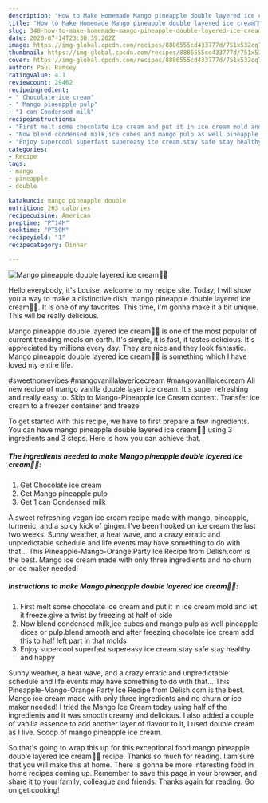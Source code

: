 ```yaml
---
description: "How to Make Homemade Mango pineapple double layered ice cream🍦🍦"
title: "How to Make Homemade Mango pineapple double layered ice cream🍦🍦"
slug: 348-how-to-make-homemade-mango-pineapple-double-layered-ice-cream
date: 2020-07-14T23:30:39.202Z
image: https://img-global.cpcdn.com/recipes/8886555cd433777d/751x532cq70/mango-pineapple-double-layered-ice-cream🍦🍦-recipe-main-photo.jpg
thumbnail: https://img-global.cpcdn.com/recipes/8886555cd433777d/751x532cq70/mango-pineapple-double-layered-ice-cream🍦🍦-recipe-main-photo.jpg
cover: https://img-global.cpcdn.com/recipes/8886555cd433777d/751x532cq70/mango-pineapple-double-layered-ice-cream🍦🍦-recipe-main-photo.jpg
author: Paul Ramsey
ratingvalue: 4.1
reviewcount: 29462
recipeingredient:
- " Chocolate ice cream"
- " Mango pineapple pulp"
- "1 can Condensed milk"
recipeinstructions:
- "First melt some chocolate ice cream and put it in ice cream mold and let it freeze.give a twist by freezing at half of side"
- "Now blend condensed milk,ice cubes and mango pulp as well pineapple dices or pulp.blend smooth and after freezing chocolate ice cream add this to half left part in that molds"
- "Enjoy supercool superfast supereasy ice cream.stay safe stay healthy and happy"
categories:
- Recipe
tags:
- mango
- pineapple
- double

katakunci: mango pineapple double 
nutrition: 263 calories
recipecuisine: American
preptime: "PT14M"
cooktime: "PT50M"
recipeyield: "1"
recipecategory: Dinner

---
```



![Mango pineapple double layered ice cream🍦🍦](https://img-global.cpcdn.com/recipes/8886555cd433777d/751x532cq70/mango-pineapple-double-layered-ice-cream🍦🍦-recipe-main-photo.jpg)

Hello everybody, it's Louise, welcome to my recipe site. Today, I will show you a way to make a distinctive dish, mango pineapple double layered ice cream🍦🍦. It is one of my favorites. This time, I'm gonna make it a bit unique. This will be really delicious.

Mango pineapple double layered ice cream🍦🍦 is one of the most popular of current trending meals on earth. It's simple, it is fast, it tastes delicious. It's appreciated by millions every day. They are nice and they look fantastic. Mango pineapple double layered ice cream🍦🍦 is something which I have loved my entire life.

#sweethomevibes #mangovanillalayericecream #mangovanillaicecream All new recipe of mango vanilla double layer ice cream. It&#39;s super refreshing and really easy to. Skip to Mango-Pineapple Ice Cream content. Transfer ice cream to a freezer container and freeze.


To get started with this recipe, we have to first prepare a few ingredients. You can have mango pineapple double layered ice cream🍦🍦 using 3 ingredients and 3 steps. Here is how you can achieve that.

<!--inarticleads1-->

##### The ingredients needed to make Mango pineapple double layered ice cream🍦🍦:

1. Get  Chocolate ice cream
1. Get  Mango pineapple pulp
1. Get 1 can Condensed milk


A sweet refreshing vegan ice cream recipe made with mango, pineapple, turmeric, and a spicy kick of ginger. I&#39;ve been hooked on ice cream the last two weeks. Sunny weather, a heat wave, and a crazy erratic and unpredictable schedule and life events may have something to do with that… This Pineapple-Mango-Orange Party Ice Recipe from Delish.com is the best. Mango ice cream made with only three ingredients and no churn or ice maker needed! 

<!--inarticleads2-->

##### Instructions to make Mango pineapple double layered ice cream🍦🍦:

1. First melt some chocolate ice cream and put it in ice cream mold and let it freeze.give a twist by freezing at half of side
1. Now blend condensed milk,ice cubes and mango pulp as well pineapple dices or pulp.blend smooth and after freezing chocolate ice cream add this to half left part in that molds
1. Enjoy supercool superfast supereasy ice cream.stay safe stay healthy and happy


Sunny weather, a heat wave, and a crazy erratic and unpredictable schedule and life events may have something to do with that… This Pineapple-Mango-Orange Party Ice Recipe from Delish.com is the best. Mango ice cream made with only three ingredients and no churn or ice maker needed! I tried the Mango Ice Cream today using half of the ingredients and it was smooth creamy and delicious. I also added a couple of vanilla essence to add another layer of flavour to it, I used double cream as I live. Scoop of mango pineapple ice cream. 

So that's going to wrap this up for this exceptional food mango pineapple double layered ice cream🍦🍦 recipe. Thanks so much for reading. I am sure that you will make this at home. There is gonna be more interesting food in home recipes coming up. Remember to save this page in your browser, and share it to your family, colleague and friends. Thanks again for reading. Go on get cooking!
